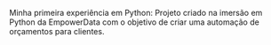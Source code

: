 Minha primeira experiência em Python: 
Projeto criado na imersão em Python da EmpowerData com o objetivo de criar uma automação de orçamentos para clientes.
